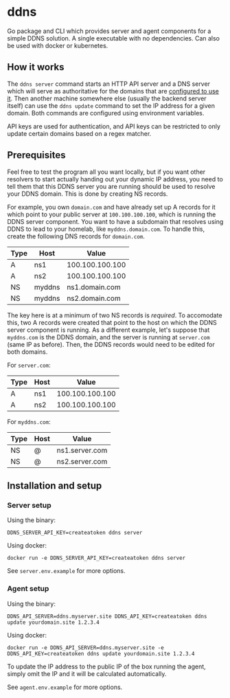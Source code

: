 # ddns

Go package and CLI which provides server and agent components for a simple DDNS
solution. A single executable with no dependencies. Can also be used with
docker or kubernetes.

## How it works

The `ddns server` command starts an HTTP API server and a DNS server which will
serve as authoritative for the domains that are [configured to use
it](#prerequisites). Then another machine somewhere else (usually the backend
server itself) can use the `ddns update` command to set the IP address for
a given domain. Both commands are configured using environment variables.

API keys are used for authentication, and API keys can be restricted to only
update certain domains based on a regex matcher.

## Prerequisites

Feel free to test the program all you want locally, but if you want other
resolvers to start actually handing out your dynamic IP address, you need to
tell them that this DDNS server you are running should be used to resolve your
DDNS domain. This is done by creating NS records.

For example, you own `domain.com` and have already set up A records for it
which point to your public server at `100.100.100.100`, which is running the
DDNS server component. You want to have a subdomain that resolves using DDNS to
lead to your homelab, like `myddns.domain.com`. To handle this, create the
following DNS records for `domain.com`.

| Type | Host   | Value           |
|------|--------|-----------------|
| A    | ns1    | 100.100.100.100 |
| A    | ns2    | 100.100.100.100 |
| NS   | myddns | ns1.domain.com  |
| NS   | myddns | ns2.domain.com  |

The key here is at a minimum of two NS records is *required*. To accomodate
this, two A records were created that point to the host on which the DDNS
server component is running. As a different example, let's suppose that
`myddns.com` is the DDNS domain, and the server is running at `server.com`
(same IP as before). Then, the DDNS records would need to be edited for both
domains.

For `server.com`:

| Type | Host   | Value           |
|------|--------|-----------------|
| A    | ns1    | 100.100.100.100 |
| A    | ns2    | 100.100.100.100 |

For `myddns.com`:

| Type | Host   | Value           |
|------|--------|-----------------|
| NS   | @      | ns1.server.com  |
| NS   | @      | ns2.server.com  |

## Installation and setup

### Server setup

Using the binary:

```
DDNS_SERVER_API_KEY=createatoken ddns server
```

Using docker:

```
docker run -e DDNS_SERVER_API_KEY=createatoken ddns server
```

See `server.env.example` for more options.

### Agent setup

Using the binary:

```
DDNS_API_SERVER=ddns.myserver.site DDNS_API_KEY=createatoken ddns update yourdomain.site 1.2.3.4
```

Using docker:

```
docker run -e DDNS_API_SERVER=ddns.myserver.site -e DDNS_API_KEY=createatoken ddns update yourdomain.site 1.2.3.4
```

To update the IP address to the public IP of the box running the agent, simply
omit the IP and it will be calculated automatically.

See `agent.env.example` for more options.

